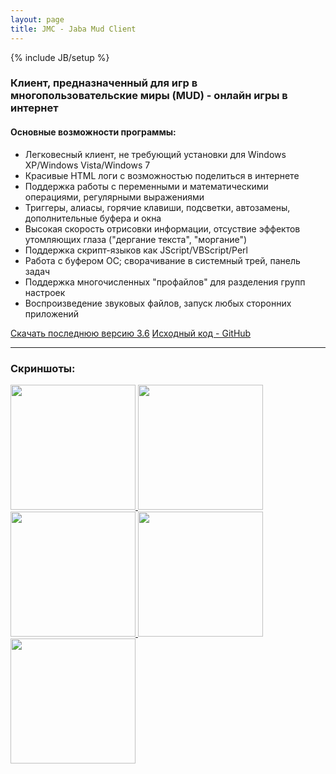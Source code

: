 ```yaml
---
layout: page
title: JMC - Jaba Mud Client
---
```

{% include JB/setup %}

### Клиент, предназначенный для игр в многопользовательские миры (MUD) - онлайн игры в интернет

#### Основные возможности программы:

- Легковесный клиент, не требующий установки для Windows XP/Windows Vista/Windows 7
- Красивые HTML логи с возможностью поделиться в интернете
- Поддержка работы с переменными и математическими операциями, регулярными выражениями
- Триггеры, алиасы, горячие клавиши, подсветки, автозамены, дополнительные буфера и окна
- Высокая скорость отрисовки информации, отсуствие эффектов утомляющих глаза ("дергание текста", "моргание")
- Поддержка скрипт-языков как JScript/VBScript/Perl
- Работа с буфером ОС; сворачивание в системный трей, панель задач
- Поддержка многочисленных "профайлов" для разделения групп настроек
- Воспроизведение звуковых файлов, запуск любых сторонних приложений
	
<section id="downloads">
  <a href="http://nerevar.github.io/jmc/releases/jmc3600.zip" class="btn btn-jmc"><span class="icon"></span>Скачать последнюю версию 3.6</a>
  <a href="https://github.com/nerevar/jmc" class="btn btn-github"><span class="icon"></span>Исходный код - GitHub</a>
</section>

---

### Скриншоты:  
<a class="fancybox" rel="group" title="Окно жабы - приветственный MOTD мира Арды, Окно со списком эффектов" href="{{ ASSET_PATH }}/uploads/jmc_screens/arda1.png">
    <img src="{{ BASE_PATH }}/uploads/jmc_screens/arda1.png" alt="" width="200" />
</a>
<a class="fancybox" rel="group" title="Настройки - подстветки (highlights)" href="{{ ASSET_PATH }}/uploads/jmc_screens/arda2.png">
    <img src="{{ BASE_PATH }}/uploads/jmc_screens/arda2.png" alt="" width="200" />
</a>
<a class="fancybox" rel="group" title="Мультичаринг несколькими жабами :)" href="{{ ASSET_PATH }}/uploads/jmc_screens/mults.png">
    <img src="{{ BASE_PATH }}/uploads/jmc_screens/mults.png" alt="" width="200" />
</a>
<a class="fancybox" rel="group" title="Настройки - триггеры, группы" href="{{ ASSET_PATH }}/uploads/jmc_screens/game_settings_Triggers.png">
    <img src="{{ BASE_PATH }}/uploads/jmc_screens/game_settings_Triggers.png" alt="" width="200" />
</a>
<a class="fancybox" rel="group" title="Выбор скриптового движка - JScript, VBScript, Perl" href="{{ ASSET_PATH }}/uploads/jmc_screens/options_script_engines.png">
    <img src="{{ BASE_PATH }}/uploads/jmc_screens/options_script_engines.png" alt="" width="200" />
</a>
